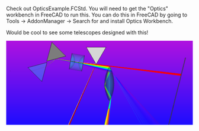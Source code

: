 Check out OpticsExample.FCStd. You will need to get the "Optics" workbench in FreeCAD to run this. You can do this in FreeCAD by going to Tools -> AddonManager -> 
Search for and install Optics Workbench.

Would be cool to see some telescopes designed with this!

![Optics Image](OpticsExample.png)
